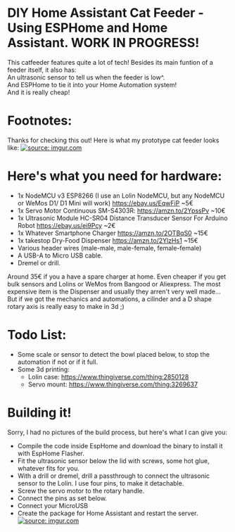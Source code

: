 # DIY Home Assistant Cat Feeder - Using ESPHome and Home Assistant. WORK IN PROGRESS!
This catfeeder features quite a lot of tech! Besides its main funtion of a feeder itself, it also has:<br>
An ultrasonic sensor to tell us when the feeder is low^.<br>
And ESPHome to tie it into your Home Automation system!<br>
And it is really cheap!

# Footnotes:

Thanks for checking this out! Here is what my prototype cat feeder looks like:
<a href="https://imgur.com/hxLt5IY"><img src="https://i.imgur.com/hxLt5IYh.jpg" title="source: imgur.com" /></a>

# Here's what you need for hardware:
-  1x NodeMCU v3 ESP8266 (I use an Lolin NodeMCU, but any NodeMCU or WeMos D1/ D1 Mini will work) https://ebay.us/EqwFiP ~5€
-  1x Servo Motor Continuous SM-S4303R: https://amzn.to/2YpssPv ~10€
-  1x Ultrasonic Module HC-SR04 Distance Transducer Sensor For Arduino Robot  https://ebay.us/ei9Pcy ~2€
-  1x Whatever Smartphone Charger https://amzn.to/2OTBqS0 ~15€
-  1x takestop Dry-Food Dispenser https://amzn.to/2YlzHs1 ~15€
-  Various header wires (male-male, male-female, female-female)
-  A USB-A to Micro USB cable.
-  Dremel or drill.

Around 35€ if you a have a spare charger at home. Even cheaper if you get bulk sensors and Lolins or WeMos from Bangood or Aliexpress. The most expensive item is the Dispenser and usually they arren't very well made... But if we got the mechanics and automations, a cilinder and a D shape rotary axis is really easy to make in 3d ;)

# Todo List:
* Some scale or sensor to detect the bowl placed below, to stop the automation if not or if it full.
* Some 3d printing:
  * Lolin case: https://www.thingiverse.com/thing:2850128
  * Servo mount: https://www.thingiverse.com/thing:3269637
# Building it!
Sorry, I had no pictures of the build process, but here's what I can give you:
* Compile the code inside EspHome and download the binary to install it with EspHome Flasher.
* Fit the ultrasonic sensor below the lid with screws, some hot glue, whatever fits for you.
* With a drill or dremel, drill a passthrough to connect the ultrasonic sensor to the Lolin. I use four pins, to make it detachable.
* Screw the servo motor to the rotary handle.
* Connect the pins as set below.
* Connect your MicroUSB 
* Create the package for Home Assistant and restart the server.
<a href="https://imgur.com/FNGvack"><img src="https://i.imgur.com/FNGvack.png" title="source: imgur.com" /></a>
